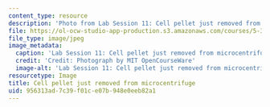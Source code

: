```yaml
---
content_type: resource
description: 'Photo from Lab Session 11: Cell pellet just removed from microcentrifuge.'
file: https://ol-ocw-studio-app-production.s3.amazonaws.com/courses/5-36-biochemistry-laboratory-spring-2009/956313ad7c39f01ce07b948e0eeb82a1_Lab11_1.jpg
file_type: image/jpeg
image_metadata:
  caption: 'Lab Session 11: Cell pellet just removed from microcentrifuge.'
  credit: 'Credit: Photograph by MIT OpenCourseWare'
  image-alt: 'Lab Session 11: Cell pellet just removed from microcentrifuge.'
resourcetype: Image
title: Cell pellet just removed from microcentrifuge
uid: 956313ad-7c39-f01c-e07b-948e0eeb82a1
---
```

